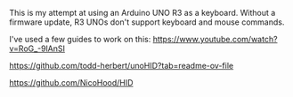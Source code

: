 This is my attempt at using an Arduino UNO R3 as a keyboard. Without a firmware update, R3 UNOs don't support keyboard and mouse commands.

I've used a few guides to work on this:
https://www.youtube.com/watch?v=RoG_-9lAnSI

https://github.com/todd-herbert/unoHID?tab=readme-ov-file

https://github.com/NicoHood/HID
